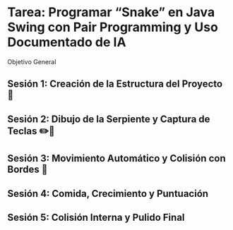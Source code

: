 # Tarea: Programar “Snake” en Java Swing con Pair Programming y Uso Documentado de IA
Objetivo General

## Sesión 1: Creación de la Estructura del Proyecto 🏢

## Sesión 2: Dibujo de la Serpiente y Captura de Teclas ✏️🐍

## Sesión 3: Movimiento Automático y Colisión con Bordes 🌈

## Sesión 4: Comida, Crecimiento y Puntuación

## Sesión 5: Colisión Interna y Pulido Final

